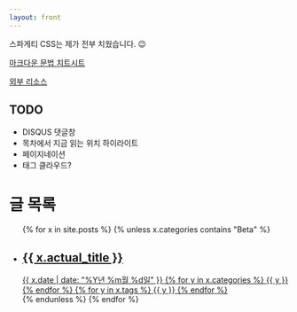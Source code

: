 ```yaml
---
layout: front
---
```


스파게티 CSS는 제가 전부 치웠습니다. 😉

[마크다운 문법 치트시트](/syntax)

[외부 리소스](/thirdparty)

## TODO

* DISQUS 댓글창
* 목차에서 지금 읽는 위치 하이라이트
* 페이지네이션
* 태그 클라우드?

# 글 목록

<ul id="post-list">
	{% for x in site.posts %}
		{% unless x.categories contains "Beta" %}
		<a href="{{ x.url }}">
			<li
				{% if x.cover_image %}
					style="background-image: url({{ x.cover_image }});"
				{% endif %}
			>
				<span class="metadata">
					<h2>{{ x.actual_title }}</h2>
					<time class="date" datetime="{{ x.date | date: '%F' }}">
						{{ x.date | date: "%Y년 %m월 %d일" }}
					</time>
					{% for y in x.categories %}
						<span class="category">{{ y }}</span>
					{% endfor %}
					{% for y in x.tags %}
						<span class="tag">{{ y }}</span>
					{% endfor %}
				</span>
			</li>
		</a>
		{% endunless %}
	{% endfor %}
</ul>